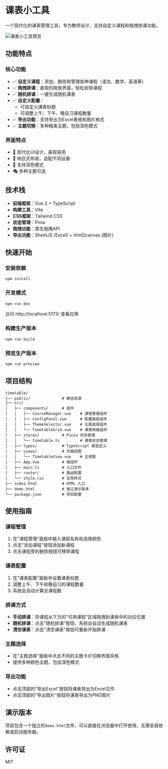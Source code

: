 # 课表小工具

一个现代化的课表管理工具，专为教师设计，支持自定义课程和拖拽排课功能。

![课表小工具预览](https://via.placeholder.com/800x450.png?text=课表小工具预览)

## 功能特点

### 核心功能
- ✅ **自定义课程**：添加、删除和管理各种课程（语文、数学、英语等）
- ✅ **拖拽排课**：直观的拖放界面，轻松安排课程
- ✅ **随机排课**：一键生成随机课表
- ✅ **自定义配置**：
  - 可自定义课表标题
  - 可调整上午、下午、晚自习课程数量
- ✅ **导出功能**：支持导出为Excel表格和图片格式
- ✅ **主题切换**：多种精美主题，包括深色模式

### 界面特点
- 🎨 现代化UI设计，美观易用
- 📱 响应式布局，适配不同设备
- 🌙 支持深色模式
- 🎭 多种主题可选

## 技术栈

- **前端框架**：Vue 3 + TypeScript
- **构建工具**：Vite
- **CSS框架**：Tailwind CSS
- **状态管理**：Pinia
- **拖拽功能**：原生拖拽API
- **导出功能**：SheetJS (Excel) + html2canvas (图片)

## 快速开始

### 安装依赖

```bash
npm install
```

### 开发模式

```bash
npm run dev
```

访问 http://localhost:5173/ 查看应用

### 构建生产版本

```bash
npm run build
```

### 预览生产版本

```bash
npm run preview
```

## 项目结构

```
timetable/
├── public/              # 静态资源
├── src/
│   ├── components/      # 组件
│   │   ├── CourseManager.vue    # 课程管理组件
│   │   ├── ConfigPanel.vue      # 配置面板组件
│   │   ├── ThemeSelector.vue    # 主题选择组件
│   │   └── TimetableGrid.vue    # 课表网格组件
│   ├── stores/          # Pinia 状态管理
│   │   └── timetable.ts         # 课表状态管理
│   ├── types/           # TypeScript 类型定义
│   ├── views/           # 页面视图
│   │   └── TimetableView.vue    # 主视图
│   ├── App.vue          # 根组件
│   ├── main.ts          # 入口文件
│   ├── router/          # 路由配置
│   └── style.css        # 全局样式
├── index.html           # HTML 入口
├── demo.html            # 独立演示版本
└── package.json         # 项目配置
```

## 使用指南

### 课程管理
1. 在"课程管理"面板中输入课程名称和选择颜色
2. 点击"添加课程"按钮添加新课程
3. 点击课程旁的删除按钮可移除课程

### 课表配置
1. 在"课表配置"面板中设置课表标题
2. 调整上午、下午和晚自习的课程数量
3. 系统会自动计算总课程数

### 排课方式
- **手动排课**：将课程从下方的"可用课程"区域拖拽到课表中的对应位置
- **随机排课**：点击"随机排课"按钮，系统会自动生成随机课表
- **清空课表**：点击"清空课表"按钮可重新开始排课

### 主题选择
- 在"主题选择"面板中点击不同的主题卡片切换界面风格
- 提供多种颜色主题，包括深色模式

### 导出功能
- 点击顶部的"导出Excel"按钮将课表导出为Excel文件
- 点击顶部的"导出图片"按钮将课表导出为PNG图片

## 演示版本

项目包含一个独立的`demo.html`文件，可以直接在浏览器中打开使用，无需安装依赖或启动服务器。

## 许可证

MIT